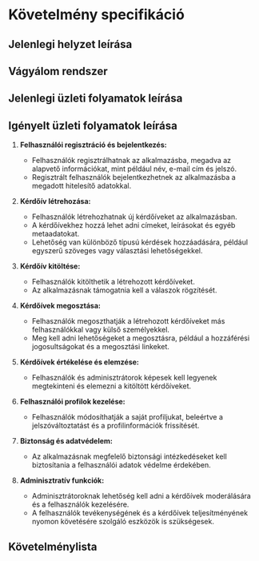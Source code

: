 # Követelmény specifikáció

## Jelenlegi helyzet leírása

## Vágyálom rendszer

## Jelenlegi üzleti folyamatok leírása

## Igényelt üzleti folyamatok leírása

1. **Felhasználói regisztráció és bejelentkezés:**
   - Felhasználók regisztrálhatnak az alkalmazásba, megadva az alapvető információkat, mint például név, e-mail cím és jelszó.
   - Regisztrált felhasználók bejelentkezhetnek az alkalmazásba a megadott hitelesítő adatokkal.

2. **Kérdőív létrehozása:**
   - Felhasználók létrehozhatnak új kérdőíveket az alkalmazásban.
   - A kérdőívekhez hozzá lehet adni címeket, leírásokat és egyéb metaadatokat.
   - Lehetőség van különböző típusú kérdések hozzáadására, például egyszerű szöveges vagy választási lehetőségekkel.

3. **Kérdőív kitöltése:**
   - Felhasználók kitölthetik a létrehozott kérdőíveket.
   - Az alkalmazásnak támogatnia kell a válaszok rögzítését.

4. **Kérdőívek megosztása:**
   - Felhasználók megoszthatják a létrehozott kérdőíveket más felhasználókkal vagy külső személyekkel.
   - Meg kell adni lehetőségeket a megosztásra, például a hozzáférési jogosultságokat és a megosztási linkeket.

5. **Kérdőívek értékelése és elemzése:**
   - Felhasználók és adminisztrátorok képesek kell legyenek megtekinteni és elemezni a kitöltött kérdőíveket.

6. **Felhasználói profilok kezelése:**
   - Felhasználók módosíthatják a saját profiljukat, beleértve a jelszóváltoztatást és a profilinformációk frissítését.

7. **Biztonság és adatvédelem:**
   - Az alkalmazásnak megfelelő biztonsági intézkedéseket kell biztosítania a felhasználói adatok védelme érdekében.

8. **Adminisztratív funkciók:**
   - Adminisztrátoroknak lehetőség kell adni a kérdőívek moderálására és a felhasználók kezelésére.
   - A felhasználók tevékenységének és a kérdőívek teljesítményének nyomon követésére szolgáló eszközök is szükségesek.

## Követelménylista
